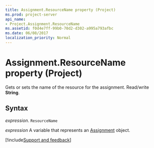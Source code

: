 ```yaml
---
title: Assignment.ResourceName property (Project)
ms.prod: project-server
api_name:
- Project.Assignment.ResourceName
ms.assetid: f0d4e7ff-99b0-70d2-d302-a995a793afbc
ms.date: 06/08/2017
localization_priority: Normal
---
```



# Assignment.ResourceName property (Project)

Gets or sets the name of the resource for the assignment. Read/write  **String**.


## Syntax

_expression_. `ResourceName`

_expression_ A variable that represents an [Assignment](./Project.Assignment.md) object.

[!include[Support and feedback](~/includes/feedback-boilerplate.md)]
